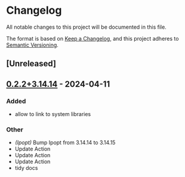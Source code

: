 # Changelog
All notable changes to this project will be documented in this file.

The format is based on [Keep a Changelog](https://keepachangelog.com/en/1.0.0/),
and this project adheres to [Semantic Versioning](https://semver.org/spec/v2.0.0.html).

## [Unreleased]

## [0.2.2+3.14.14](https://github.com/Maroon502/ipopt-src/compare/v0.2.1+3.14.14...v0.2.2+3.14.14) - 2024-04-11

### Added
- allow to link to system libraries

### Other
- *(Ipopt)* Bump Ipopt from 3.14.14 to 3.14.15
- Update Action
- Update Action
- Update Action
- tidy docs
